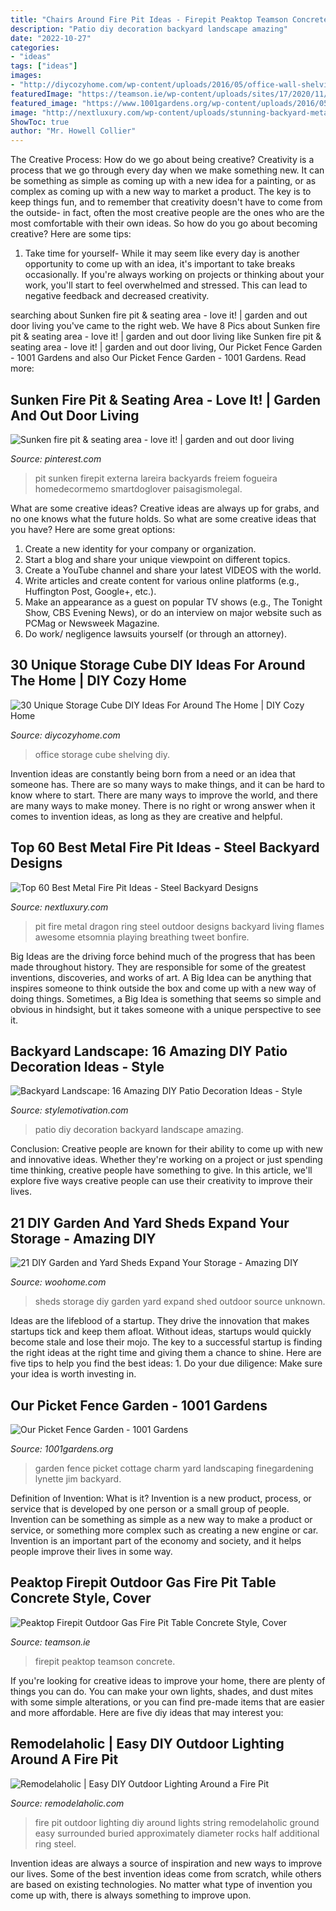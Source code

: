 ```yaml
---
title: "Chairs Around Fire Pit Ideas - Firepit Peaktop Teamson Concrete"
description: "Patio diy decoration backyard landscape amazing"
date: "2022-10-27"
categories:
- "ideas"
tags: ["ideas"]
images:
- "http://diycozyhome.com/wp-content/uploads/2016/05/office-wall-shelving.jpg"
featuredImage: "https://teamson.ie/wp-content/uploads/sites/17/2020/11/HF09501AA-6-1024x1024.jpg"
featured_image: "https://www.1001gardens.org/wp-content/uploads/2016/05/image1.jpeg"
image: "http://nextluxury.com/wp-content/uploads/stunning-backyard-metal-dragon-fire-pit-designs.jpg"
ShowToc: true
author: "Mr. Howell Collier"
---
```



The Creative Process: How do we go about being creative?
Creativity is a process that we go through every day when we make something new. It can be something as simple as coming up with a new idea for a painting, or as complex as coming up with a new way to market a product. The key is to keep things fun, and to remember that creativity doesn't have to come from the outside- in fact, often the most creative people are the ones who are the most comfortable with their own ideas. So how do you go about becoming creative? Here are some tips: 
1) Take time for yourself- While it may seem like every day is another opportunity to come up with an idea, it's important to take breaks occasionally. If you're always working on projects or thinking about your work, you'll start to feel overwhelmed and stressed. This can lead to negative feedback and decreased creativity.

	

		
searching about Sunken fire pit &amp; seating area - love it! | garden and out door living you've came to the right web. We have 8 Pics about Sunken fire pit &amp; seating area - love it! | garden and out door living like Sunken fire pit &amp; seating area - love it! | garden and out door living, Our Picket Fence Garden - 1001 Gardens and also Our Picket Fence Garden - 1001 Gardens. Read more:
		
    
## Sunken Fire Pit &amp; Seating Area - Love It! | Garden And Out Door Living

<img loading=lazy src="https://s-media-cache-ak0.pinimg.com/736x/39/5d/00/395d00ce21c3f90eefca22c2afe05bd0.jpg" onerror="this.onerror=null;this.src='https://tse2.mm.bing.net/th?id=OIP.y1PATJp0vGlTwDTcihd8zwHaJ3&amp;pid=15.1';" alt="Sunken fire pit &amp; seating area - love it! | garden and out door living">

_Source: pinterest.com_

>pit sunken firepit externa lareira backyards freiem fogueira homedecormemo smartdoglover paisagismolegal. 

	

What are some creative ideas?
Creative ideas are always up for grabs, and no one knows what the future holds. So what are some creative ideas that you have? Here are some great options: 
1. Create a new identity for your company or organization.
2. Start a blog and share your unique viewpoint on different topics.
3. Create a YouTube channel and share your latest VIDEOS with the world. 
4. Write articles and create content for various online platforms (e.g., Huffington Post, Google+, etc.). 
5. Make an appearance as a guest on popular TV shows (e.g., The Tonight Show, CBS Evening News), or do an interview on major website such as PCMag or Newsweek Magazine. 
6. Do work/ negligence lawsuits yourself (or through an attorney).

    
## 30 Unique Storage Cube DIY Ideas For Around The Home | DIY Cozy Home

<img loading=lazy src="http://diycozyhome.com/wp-content/uploads/2016/05/office-wall-shelving.jpg" onerror="this.onerror=null;this.src='https://tse4.mm.bing.net/th?id=OIP.Hj5cOxK63h7Y_cisatLmrgHaLD&amp;pid=15.1';" alt="30 Unique Storage Cube DIY Ideas For Around The Home | DIY Cozy Home">

_Source: diycozyhome.com_

>office storage cube shelving diy. 

	

Invention ideas are constantly being born from a need or an idea that someone has. There are so many ways to make things, and it can be hard to know where to start. There are many ways to improve the world, and there are many ways to make money. There is no right or wrong answer when it comes to invention ideas, as long as they are creative and helpful.

    
## Top 60 Best Metal Fire Pit Ideas - Steel Backyard Designs

<img loading=lazy src="http://nextluxury.com/wp-content/uploads/stunning-backyard-metal-dragon-fire-pit-designs.jpg" onerror="this.onerror=null;this.src='https://tse2.mm.bing.net/th?id=OIP.0RoJkgV_l6hfpJDSTdectwHaF0&amp;pid=15.1';" alt="Top 60 Best Metal Fire Pit Ideas - Steel Backyard Designs">

_Source: nextluxury.com_

>pit fire metal dragon ring steel outdoor designs backyard living flames awesome etsomnia playing breathing tweet bonfire. 

	

Big Ideas are the driving force behind much of the progress that has been made throughout history. They are responsible for some of the greatest inventions, discoveries, and works of art. A Big Idea can be anything that inspires someone to think outside the box and come up with a new way of doing things. Sometimes, a Big Idea is something that seems so simple and obvious in hindsight, but it takes someone with a unique perspective to see it.

    
## Backyard Landscape: 16 Amazing DIY Patio Decoration Ideas - Style

<img loading=lazy src="https://cdn.homebnc.com/homeimg/2016/07/08-diy-patio-decoration-ideas-homebnc.jpg" onerror="this.onerror=null;this.src='https://tse3.mm.bing.net/th?id=OIP.gwPS8FZ5lTAlHoRs3ruX5QHaLH&amp;pid=15.1';" alt="Backyard Landscape: 16 Amazing DIY Patio Decoration Ideas - Style">

_Source: stylemotivation.com_

>patio diy decoration backyard landscape amazing. 

	

Conclusion:
Creative people are known for their ability to come up with new and innovative ideas. Whether they're working on a project or just spending time thinking, creative people have something to give. In this article, we'll explore five ways creative people can use their creativity to improve their lives.

    
## 21 DIY Garden And Yard Sheds Expand Your Storage - Amazing DIY

<img loading=lazy src="https://www.woohome.com/wp-content/uploads/2017/08/backyard-storage-shed-ideas-15.jpg" onerror="this.onerror=null;this.src='https://tse2.mm.bing.net/th?id=OIP.Fmwcv-jXBdHD43WlximgGQHaJ4&amp;pid=15.1';" alt="21 DIY Garden and Yard Sheds Expand Your Storage - Amazing DIY">

_Source: woohome.com_

>sheds storage diy garden yard expand shed outdoor source unknown. 

	

Ideas are the lifeblood of a startup. They drive the innovation that makes startups tick and keep them afloat. Without ideas, startups would quickly become stale and lose their mojo. The key to a successful startup is finding the right ideas at the right time and giving them a chance to shine. Here are five tips to help you find the best ideas: 1. Do your due diligence: Make sure your idea is worth investing in.

    
## Our Picket Fence Garden - 1001 Gardens

<img loading=lazy src="https://www.1001gardens.org/wp-content/uploads/2016/05/image1.jpeg" onerror="this.onerror=null;this.src='https://tse2.mm.bing.net/th?id=OIP.0q04vaLTyeK48HDniygleQHaJ3&amp;pid=15.1';" alt="Our Picket Fence Garden - 1001 Gardens">

_Source: 1001gardens.org_

>garden fence picket cottage charm yard landscaping finegardening lynette jim backyard. 

	

Definition of Invention: What is it?
Invention is a new product, process, or service that is developed by one person or a small group of people. Invention can be something as simple as a new way to make a product or service, or something more complex such as creating a new engine or car. Invention is an important part of the economy and society, and it helps people improve their lives in some way.

    
## Peaktop Firepit Outdoor Gas Fire Pit Table Concrete Style, Cover

<img loading=lazy src="https://teamson.ie/wp-content/uploads/sites/17/2020/11/HF09501AA-6-1024x1024.jpg" onerror="this.onerror=null;this.src='https://tse4.mm.bing.net/th?id=OIP.fFKaFE1elxpRFTFcWg4YWwHaHa&amp;pid=15.1';" alt="Peaktop Firepit Outdoor Gas Fire Pit Table Concrete Style, Cover">

_Source: teamson.ie_

>firepit peaktop teamson concrete. 

	

If you're looking for creative ideas to improve your home, there are plenty of things you can do. You can make your own lights, shades, and dust mites with some simple alterations, or you can find pre-made items that are easier and more affordable. Here are five diy ideas that may interest you: 

    
## Remodelaholic | Easy DIY Outdoor Lighting Around A Fire Pit

<img loading=lazy src="http://www.remodelaholic.com/wp-content/uploads/2016/08/DIY-outdoor-lighting-posts-for-string-lights-around-a-fire-pit-featured-on-@Remodelaholic-wm.jpg" onerror="this.onerror=null;this.src='https://tse3.mm.bing.net/th?id=OIP.9BqI0szES7knaSRtaSqbXgHaJ4&amp;pid=15.1';" alt="Remodelaholic | Easy DIY Outdoor Lighting Around a Fire Pit">

_Source: remodelaholic.com_

>fire pit outdoor lighting diy around lights string remodelaholic ground easy surrounded buried approximately diameter rocks half additional ring steel. 

	

Invention ideas are always a source of inspiration and new ways to improve our lives. Some of the best invention ideas come from scratch, while others are based on existing technologies. No matter what type of invention you come up with, there is always something to improve upon.

